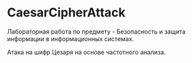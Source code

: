 # CaesarCipherAttack

Лабораторная работа по предмету - Безопасность и защита информации в информационных системах.

Атака на шифр Цезаря на основе частотного анализа.
